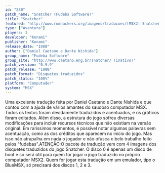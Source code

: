 ```yaml
---
id: "280"
patch_name: "Snatcher (Fudeba Software)"
title: "Snatcher"
featured: "http://www.romhackers.org/imagens/traducoes/[MSX2] Snatcher - Fudeba Software - 1.png"
type: ["Aventura"]
players: 1
developer: "Konami"
publisher: "Konami"
release_date: "1988"
author: ["Daniel Caetano e Dante Nishida"]
group_name: "Fudeba Software"
group_site: "http://www.caetano.eng.br/snatcher/ (inativo)"
patch_version: "0.9.9"
patch_release: "1988"
patch_format: "Disquetes traduzidos"
patch_status: "100%"
platform: "Computador"
system: "MSX"
---
```


Uma excelente tradução feita por Daniel Caetano e Dante Nishida e que contou com a ajuda de vários amantes do saudoso computador MSX. Todos os textos foram devidamente traduzidos e acentuados, e os gráficos foram editados. Além disso, a estrutura do jogo sofreu diversas modificações para incluir recursos técnicos que não existiam na versão original. Em raríssimos momentos, é possível notar algumas palavras sem acentuação, como as dos créditos que aparecem no início do jogo. Mas isso não atrapalha em nada o jogador e não ofusca o belo trabalho feito pelos "fudebas".ATENÇÃO:O pacote de tradução vem com 4 imagens dos disquetes traduzidos do jogo Snatcher. O disco 0 é apenas um disco de boot e só será útil para quem for jogar o jogo traduzido no próprio computador MSX2. Quem for jogar esta tradução em um emulador, tipo o BlueMSX, só precisará dos discos 1, 2 e 3.